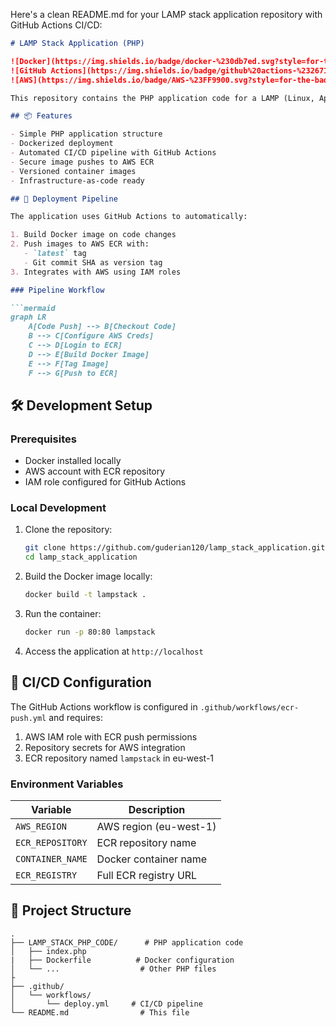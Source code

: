 Here's a clean README.md for your LAMP stack application repository with GitHub Actions CI/CD:

```markdown
# LAMP Stack Application (PHP)

![Docker](https://img.shields.io/badge/docker-%230db7ed.svg?style=for-the-badge&logo=docker&logoColor=white)
![GitHub Actions](https://img.shields.io/badge/github%20actions-%232671E5.svg?style=for-the-badge&logo=githubactions&logoColor=white)
![AWS](https://img.shields.io/badge/AWS-%23FF9900.svg?style=for-the-badge&logo=amazon-aws&logoColor=white)

This repository contains the PHP application code for a LAMP (Linux, Apache, MySQL, PHP) stack that is automatically built and deployed using GitHub Actions to AWS ECR.

## 📦 Features

- Simple PHP application structure
- Dockerized deployment
- Automated CI/CD pipeline with GitHub Actions
- Secure image pushes to AWS ECR
- Versioned container images
- Infrastructure-as-code ready

## 🚀 Deployment Pipeline

The application uses GitHub Actions to automatically:

1. Build Docker image on code changes
2. Push images to AWS ECR with:
   - `latest` tag
   - Git commit SHA as version tag
3. Integrates with AWS using IAM roles

### Pipeline Workflow

```mermaid
graph LR
    A[Code Push] --> B[Checkout Code]
    B --> C[Configure AWS Creds]
    C --> D[Login to ECR]
    D --> E[Build Docker Image]
    E --> F[Tag Image]
    F --> G[Push to ECR]
```

## 🛠️ Development Setup

### Prerequisites

- Docker installed locally
- AWS account with ECR repository
- IAM role configured for GitHub Actions

### Local Development

1. Clone the repository:
   ```bash
   git clone https://github.com/guderian120/lamp_stack_application.git
   cd lamp_stack_application
   ```

2. Build the Docker image locally:
   ```bash
   docker build -t lampstack .
   ```

3. Run the container:
   ```bash
   docker run -p 80:80 lampstack
   ```

4. Access the application at `http://localhost`

## 🔄 CI/CD Configuration

The GitHub Actions workflow is configured in `.github/workflows/ecr-push.yml` and requires:

1. AWS IAM role with ECR push permissions
2. Repository secrets for AWS integration
3. ECR repository named `lampstack` in eu-west-1

### Environment Variables

| Variable | Description |
|----------|-------------|
| `AWS_REGION` | AWS region (eu-west-1) |
| `ECR_REPOSITORY` | ECR repository name |
| `CONTAINER_NAME` | Docker container name |
| `ECR_REGISTRY` | Full ECR registry URL |

## 📂 Project Structure

```
.
├── LAMP_STACK_PHP_CODE/      # PHP application code
│   ├── index.php  
|   ├── Dockerfile          # Docker configuration
│   └── ...                  # Other PHP files
├                
├── .github/
│   └── workflows/
│       └── deploy.yml     # CI/CD pipeline
└── README.md                # This file
```
